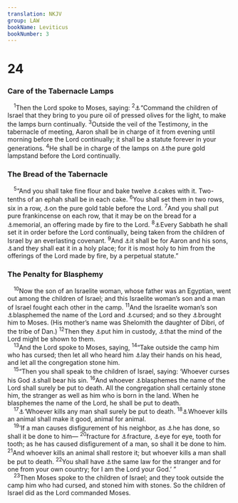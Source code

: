 ```yaml
---
translation: NKJV
group: LAW
bookName: Leviticus 
bookNumber: 3
---
```


<div class="title"><h1>24</h1><h3>Care of the Tabernacle Lamps</h3></div>
<span class="verse le_24_1"> <sup>1</sup>Then the Lord spoke to Moses, saying: </span>
<span class="verse le_24_2"><sup>2</sup><a data-toggle="tooltip" data-placement="bottom" title="Ex. 27:20, 21">⚓</a>“Command the children of Israel that they bring to you pure oil of pressed olives for the light, to make the lamps burn continually. </span>
<span class="verse le_24_3"><sup>3</sup>Outside the veil of the Testimony, in the tabernacle of meeting, Aaron shall be in charge of it from evening until morning before the Lord continually; it shall be a statute forever in your generations. </span>
<span class="verse le_24_4"><sup>4</sup>He shall be in charge of the lamps on <a data-toggle="tooltip" data-placement="bottom" title="Ex. 25:31; 31:8; 37:17">⚓</a>the pure gold lampstand before the Lord continually.<br/></span>
<div class="title"><h3>The Bread of the Tabernacle</h3></div>
<span class="verse le_24_5"> <sup>5</sup>“And you shall take fine flour and bake twelve <a data-toggle="tooltip" data-placement="bottom" title="Ex. 25:30; 39:36; 40:23">⚓</a>cakes with it. Two-tenths of an ephah shall be in each cake. </span>
<span class="verse le_24_6"><sup>6</sup>You shall set them in two rows, six in a row, <a data-toggle="tooltip" data-placement="bottom" title="Ex. 25:23, 24; 1 Kin. 7:48; 2 Chr. 4:19; 13:11; Heb. 9:2">⚓</a>on the pure gold table before the Lord. </span>
<span class="verse le_24_7"><sup>7</sup>And you shall put pure frankincense on each row, that it may be on the bread for a <a data-toggle="tooltip" data-placement="bottom" title="Lev. 2:2, 9, 16">⚓</a>memorial, an offering made by fire to the Lord. </span>
<span class="verse le_24_8"><sup>8</sup><a data-toggle="tooltip" data-placement="bottom" title="Num. 4:7; 1 Chr. 9:32; 2 Chr. 2:4; Matt. 12:4, 5">⚓</a>Every Sabbath he shall set it in order before the Lord continually, being taken from the children of Israel by an everlasting covenant. </span>
<span class="verse le_24_9"><sup>9</sup>And <a data-toggle="tooltip" data-placement="bottom" title="1 Sam. 21:6; Matt. 12:4; Mark 2:26; Luke 6:4">⚓</a>it shall be for Aaron and his sons, <a data-toggle="tooltip" data-placement="bottom" title="Ex. 29:33; Lev. 8:31">⚓</a>and they shall eat it in a holy place; for it is most holy to him from the offerings of the Lord made by fire, by a perpetual statute.”<br/></span>
<div class="title"><h3>The Penalty for Blasphemy</h3></div>
<span class="verse le_24_10"> <sup>10</sup>Now the son of an Israelite woman, whose father was an Egyptian, went out among the children of Israel; and this Israelite woman’s son and a man of Israel fought each other in the camp. </span>
<span class="verse le_24_11"><sup>11</sup>And the Israelite woman’s son <a data-toggle="tooltip" data-placement="bottom" title="Ex. 22:28">⚓</a>blasphemed the name of the Lord and <a data-toggle="tooltip" data-placement="bottom" title="Job 1:5, 11, 22; Is. 8:21">⚓</a>cursed; and so they <a data-toggle="tooltip" data-placement="bottom" title="Ex. 18:22, 26">⚓</a>brought him to Moses. (His mother’s name was Shelomith the daughter of Dibri, of the tribe of Dan.) </span>
<span class="verse le_24_12"><sup>12</sup>Then they <a data-toggle="tooltip" data-placement="bottom" title="Num. 15:34">⚓</a>put him in custody, <a data-toggle="tooltip" data-placement="bottom" title="Num. 27:5">⚓</a>that the mind of the Lord might be shown to them.<br/></span>
<span class="verse le_24_13"> <sup>13</sup>And the Lord spoke to Moses, saying, </span>
<span class="verse le_24_14"><sup>14</sup>“Take outside the camp him who has cursed; then let all who heard him <a data-toggle="tooltip" data-placement="bottom" title="Deut. 13:9; 17:7">⚓</a>lay their hands on his head, and let all the congregation stone him.<br/></span>
<span class="verse le_24_15"> <sup>15</sup>“Then you shall speak to the children of Israel, saying: ‘Whoever curses his God <a data-toggle="tooltip" data-placement="bottom" title="Lev. 20:17; Num. 9:13">⚓</a>shall bear his sin. </span>
<span class="verse le_24_16"><sup>16</sup>And whoever <a data-toggle="tooltip" data-placement="bottom" title="Ex. 20:7; 1 Kin. 21:10, 13; (Matt. 12:31; Mark 3:28, 29)">⚓</a>blasphemes the name of the Lord shall surely be put to death. All the congregation shall certainly stone him, the stranger as well as him who is born in the land. When he blasphemes the name of the Lord, he shall be put to death.<br/></span>
<span class="verse le_24_17"> <sup>17</sup><a data-toggle="tooltip" data-placement="bottom" title="Gen. 9:6; Ex. 21:12; Num. 35:30, 31; Deut. 19:11, 12; 27:24">⚓</a>‘Whoever kills any man shall surely be put to death. </span>
<span class="verse le_24_18"><sup>18</sup><a data-toggle="tooltip" data-placement="bottom" title="Lev. 24:21">⚓</a>Whoever kills an animal shall make it good, animal for animal.<br/></span>
<span class="verse le_24_19"> <sup>19</sup>‘If a man causes disfigurement of his neighbor, as <a data-toggle="tooltip" data-placement="bottom" title="Ex. 21:24">⚓</a>he has done, so shall it be done to him— </span>
<span class="verse le_24_20"><sup>20</sup>fracture for <a data-toggle="tooltip" data-placement="bottom" title="Ex. 21:23; Deut. 19:21">⚓</a>fracture, <a data-toggle="tooltip" data-placement="bottom" title="(Matt. 5:38, 39)">⚓</a>eye for eye, tooth for tooth; as he has caused disfigurement of a man, so shall it be done to him. </span>
<span class="verse le_24_21"><sup>21</sup>And whoever kills an animal shall restore it; but whoever kills a man shall be put to death. </span>
<span class="verse le_24_22"><sup>22</sup>You shall have <a data-toggle="tooltip" data-placement="bottom" title="Ex. 12:49; Lev. 19:33–37; Num. 9:14; 15:15, 16, 29">⚓</a>the same law for the stranger and for one from your own country; for I am the Lord your God.’ ”<br/></span>
<span class="verse le_24_23"> <sup>23</sup>Then Moses spoke to the children of Israel; and they took outside the camp him who had cursed, and stoned him with stones. So the children of Israel did as the Lord commanded Moses.<br/></span>
